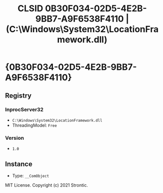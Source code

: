 ﻿---
title: "CLSID 0B30F034-02D5-4E2B-9BB7-A9F6538F4110 | (C:\\Windows\\System32\\LocationFramework.dll)"
excerpt: What is COM-Object CLSID 0B30F034-02D5-4E2B-9BB7-A9F6538F4110?
---

# {0B30F034-02D5-4E2B-9BB7-A9F6538F4110}


## Registry


### InprocServer32

* `C:\Windows\System32\LocationFramework.dll`
* ThreadingModel: `Free`

### Version

* `1.0`

## Instance

* Type: `__ComObject`

MIT License. Copyright (c) 2021 Strontic.


